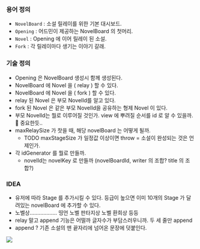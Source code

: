 ### 용어 정의
- `NovelBoard` : 소설 릴레이를 위한 기본 대시보드.
- `Opening` : 어드민이 제공하는 NovelBoard 의 첫머리. 
- `Novel` : Opening 에 이어 릴레이 된 소설.
- `Fork` : 각 릴레이마다 생기는 이야기 갈래.


### 기술 정의
- Opening 은 NovelBoard 생성시 함께 생성된다.
- NovelBoard 에 Novel 을 ( relay ) 할 수 있다.
- NovelBoard 에 Novel 을 ( fork ) 할 수 있다.
- relay 된 Novel 은 부모 NovelId를 알고 있다.
- fork 된 Novel 은 같은 부모 NovelId을 공유하는 형제 Novel 이 있다.
- 부모 NovelId는 뭘로 이루어질 것인가. view 에 뿌려질 순서를 id 로 알 수 있을까. 📌 중요한듯..
- maxRelaySize 가 찻을 때, 해당 novelBoard 는 어떻게 될까. 
  - TODO maxStageSize 가 일정값 이상이면 throw = 소설이 완성되는 것은 언제인가.
- 각 idGenerator 를 뭘로 만들까.
  - novelId는 novelKey 로 만들까 (novelBoardId, writer 의 조합? title 의 조합?)
  

### IDEA 
* 유저에 따라 Stage 를 추가시킬 수 있다. 등급이 높으면 이미 10개의 Stage 가 달려있는 novelBoard 에 추가할 수 있다.   
* 노벨상.................. 띵언 노벨 판타지상 노벨 환희상 등등
* relay 말고 append 기능은 어떨까 글자수가 부담스러우니까. 두 세 줄만 append
* append ?  기존 소설의 맨 끝자리에 넘어온 문장에 덧붙인다. 


![](../../../../../../Desktop/2022-11-24_19-14-31ddddd.jpeg)